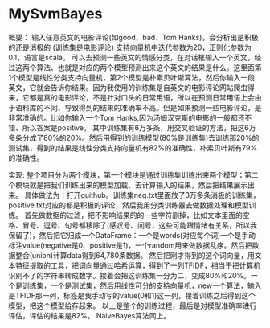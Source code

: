 # MySvmBayes



概要：
    输入任意英文的电影评论(如good、bad、Tom Hanks)，会分析出是积极的还是消极的 (训练集是电影评论)
    支持向量机中迭代参数为20，正则化参数为 0.1，语言是scala。
    可以去预测一些英文的情感分类，在对话框输入一个英文，经过这两个算法、也就是对应的两个模型预测出来这个英文的结果是什么。这里面第1个模型是线性分类支持向量机，第2个模型是朴素贝叶斯算法，然后你输入一段英文，它就会告诉你结果。因为我使用的训练集是自英文的电影评论网站爬虫得来，它都是真的电影评论，不是针对口头的日常用语，所以在预测日常用语上会由于语料库的不同、导致得到的结果的准确率不高。但是如果预测一些电影评论，是非常准确的。比如你输入一个Tom Hanks,因为汤姆汉克斯的电影的一般都还不错、所以答案是positive。
其中训练集有6万多条，用交叉验证的方法，把这6万多条分成了80%的20%。然后用得到的训练模型(80%是训练集)去训练那20%的测试集，得到的结果是线性分类支持向量机有82%的准确性，朴素贝叶斯有79%的准确性。


实现:
    整个项目分为两个模块，第一个模块是通过训练集训练出来两个模型；第二个模块就是把我们训练出来的模型加载、去计算输入的结果，然后把结果展示出来。
具体做法为：打开guithub。训练集neg.txt里面放了3万多条消极的训练集，positive.txt对应的都是积极的评论，然后我用分类训练器去做数据处理和模型训练。
首先做数据的过滤，把不影响结果的的一些字符删掉，比如文本里面的空格、冒号、逗号、句号都移除了(感叹号、问号，这些可能跟情绪有关系，所以我保留了)，然后把它归成一个DataFrame：一个是words(对应每个词)一个是手动标注value(negative是0、positive是1)，一个random用来做数据乱序。然后把数据整合(union)计算data得到64,780条数据。
    然后把刚才得到的这个词向量，用文本特征提取的工具，把词向量通过哈希运算，得到了一列TFIDF，相当于把计算机识别不了的字符串转成数字。接着会把这训练集一分为二，变成80%和20%。一个是训练集，一个是测试集，然后用线性可分的支持向量机，new一个算法，输入是TFIDF那一列，标签是我手动写的value(0和1)这一列，接着训练之后得到这个模型，把这个模型给存起来。
    以上是整个的训练过程，最后是对模型准确率进行评估，评估的结果是82%。
    NaiveBayes算法同上。
